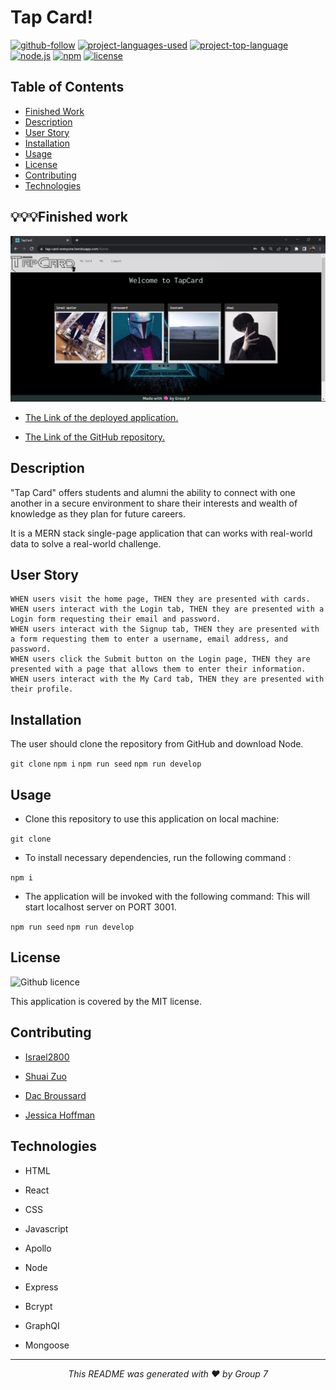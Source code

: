 # Tap Card!

[![github-follow](https://img.shields.io/github/followers/israel2800?label=Follow&logoColor=blue&style=social)](https://github.com/israel2800)
[![project-languages-used](https://img.shields.io/github/languages/count/Israel2800/MERN-Project-3?color=important)](https://github.com/Israel2800/MERN-Project-3)
[![project-top-language](https://img.shields.io/github/languages/top/Israel2800/MERN-Project-3?color=orange)](https://github.com/Israel2800/MERN-Project-3)
[![node.js](https://img.shields.io/node/v/c?color=orange)](https://nodejs.org/en/)
[![npm](https://img.shields.io/npm/v/npm?color=orange&logo=npm)](https://www.npmjs.com/package/inquirer)
[![license](https://img.shields.io/badge/License-MIT-brightgreen.svg)](https://choosealicense.com/licenses/mit/)

## Table of Contents

- [Finished Work](#💡💡💡finished-work)
- [Description](#description)
- [User Story](#user-story)
- [Installation](#installation)
- [Usage](#usage)
- [License](#license)
- [Contributing](#contributing)
- [Technologies](#technologies)

## 💡💡💡Finished work
![Screenshot of the TapCard main page.](client/src/images/screenshot1.png)


- [The Link of the deployed application.](https://tap-card-everyone.herokuapp.com/)

- [The Link of the GitHub repository.](https://github.com/Israel2800/MERN-Project-3)

## Description

"Tap Card" offers students and alumni the ability to connect with one another in a secure environment to share their interests and wealth of knowledge as they plan for future careers.

It is a MERN stack single-page application that can works with real-world data to solve a real-world challenge.

## User Story

    WHEN users visit the home page, THEN they are presented with cards.
    WHEN users interact with the Login tab, THEN they are presented with a Login form requesting their email and password.
    WHEN users interact with the Signup tab, THEN they are presented with a form requesting them to enter a username, email address, and password.
    WHEN users click the Submit button on the Login page, THEN they are presented with a page that allows them to enter their information.
    WHEN users interact with the My Card tab, THEN they are presented with their profile.


## Installation

The user should clone the repository from GitHub and download Node.

`git clone` `npm i`  `npm run seed` `npm run develop`

## Usage

- Clone this repository to use this application on local machine:

`git clone`

- To install necessary dependencies, run the following command :

`npm i`

- The application will be invoked with the following command: This will start localhost server on PORT 3001.

`npm run seed` `npm run develop`

## License

![Github licence](http://img.shields.io/badge/license-MIT-blue.svg)

This application is covered by the MIT license.

## Contributing

- [Israel2800](https://github.com/israel2800)

- [Shuai Zuo](https://github.com/zwind66)

- [Dac Broussard](https://github.com/Wompa-Stompa)

- [Jessica Hoffman](https://github.com/SidheLore)

## Technologies

- HTML

- React

- CSS

- Javascript

- Apollo

- Node

- Express

- Bcrypt

- GraphQI

- Mongoose

<hr>
<p align='center'><i>
This README was generated with ❤️ by Group 7
</i></p>